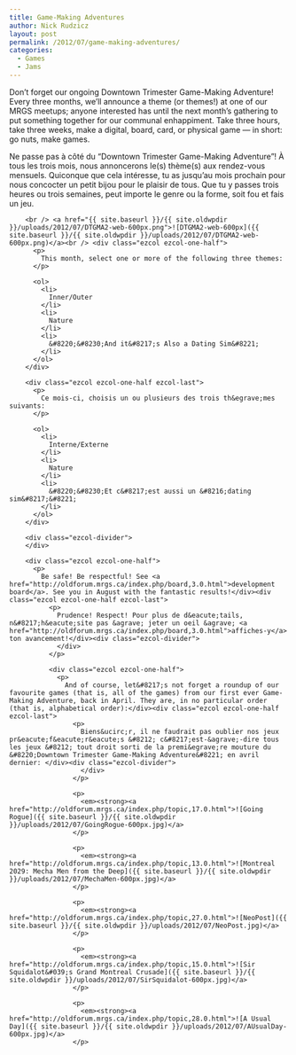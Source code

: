 ```yaml
---
title: Game-Making Adventures
author: Nick Rudzicz
layout: post
permalink: /2012/07/game-making-adventures/
categories:
  - Games
  - Jams
---
```

<div class="ezcol ezcol-one-half">
  <p>
    Don&#8217;t forget our ongoing Downtown Trimester Game-Making Adventure! Every three months, we&#8217;ll announce a theme (or themes!) at one of our MRGS meetups; anyone interested has until the next month&#8217;s gathering to put something together for our communal enhappiment. Take three hours, take three weeks, make a digital, board, card, or physical game &#8212; in short: go nuts, make games.</div><div class="ezcol ezcol-one-half ezcol-last">
      <p>
        Ne passe pas &agrave; c&ocirc;t&eacute; du &#8220;Downtown Trimester Game-Making Adventure&#8221;! &Agrave; tous les trois mois, nous annoncerons le(s) th&egrave;me(s) aux rendez-vous mensuels. Quiconque que cela int&eacute;resse, tu as jusqu&#8217;au mois prochain pour nous concocter un petit bijou pour le plaisir de tous. Que tu y passes trois heures ou trois semaines, peut importe le genre ou la forme, soit fou et fais un jeu.</div><div class="ezcol-divider">
        </div>
        
        <br /> <a href="{{ site.baseurl }}/{{ site.oldwpdir }}/uploads/2012/07/DTGMA2-web-600px.png">![DTGMA2-web-600px]({{ site.baseurl }}/{{ site.oldwpdir }}/uploads/2012/07/DTGMA2-web-600px.png)</a><br /> <div class="ezcol ezcol-one-half">
          <p>
            This month, select one or more of the following three themes:
          </p>
          
          <ol>
            <li>
              Inner/Outer
            </li>
            <li>
              Nature
            </li>
            <li>
              &#8220;&#8230;And it&#8217;s Also a Dating Sim&#8221;
            </li>
          </ol>
        </div>
        
        <div class="ezcol ezcol-one-half ezcol-last">
          <p>
            Ce mois-ci, choisis un ou plusieurs des trois th&egrave;mes suivants:
          </p>
          
          <ol>
            <li>
              Interne/Externe
            </li>
            <li>
              Nature
            </li>
            <li>
              &#8220;&#8230;Et c&#8217;est aussi un &#8216;dating sim&#8217;&#8221;
            </li>
          </ol>
        </div>
        
        <div class="ezcol-divider">
        </div>
        
        <div class="ezcol ezcol-one-half">
          <p>
            Be safe! Be respectful! See <a href="http://oldforum.mrgs.ca/index.php/board,3.0.html">development board</a>. See you in August with the fantastic results!</div><div class="ezcol ezcol-one-half ezcol-last">
              <p>
                Prudence! Respect! Pour plus de d&eacute;tails, n&#8217;h&eacute;site pas &agrave; jeter un oeil &agrave; <a href="http://oldforum.mrgs.ca/index.php/board,3.0.html">affiches-y</a> ton avancement!</div><div class="ezcol-divider">
                </div>
              </p>
              
              <div class="ezcol ezcol-one-half">
                <p>
                  And of course, let&#8217;s not forget a roundup of our favourite games (that is, all of the games) from our first ever Game-Making Adventure, back in April. They are, in no particular order (that is, alphabetical order):</div><div class="ezcol ezcol-one-half ezcol-last">
                    <p>
                      Biens&ucirc;r, il ne faudrait pas oublier nos jeux pr&eacute;f&eacute;r&eacute;s &#8212; c&#8217;est-&agrave;-dire tous les jeux &#8212; tout droit sorti de la premi&egrave;re mouture du &#8220;Downtown Trimester Game-Making Adventure&#8221; en avril dernier: </div><div class="ezcol-divider">
                      </div>
                    </p>
                    
                    <p>
                      <em><strong><a href="http://oldforum.mrgs.ca/index.php/topic,17.0.html">![Going Rogue]({{ site.baseurl }}/{{ site.oldwpdir }}/uploads/2012/07/GoingRogue-600px.jpg)</a>
                    </p>
                    
                    <p>
                      <em><strong><a href="http://oldforum.mrgs.ca/index.php/topic,13.0.html">![Montreal 2029: Mecha Men from the Deep]({{ site.baseurl }}/{{ site.oldwpdir }}/uploads/2012/07/MechaMen-600px.jpg)</a>
                    </p>
                    
                    <p>
                      <em><strong><a href="http://oldforum.mrgs.ca/index.php/topic,27.0.html">![NeoPost]({{ site.baseurl }}/{{ site.oldwpdir }}/uploads/2012/07/NeoPost.jpg)</a>
                    </p>
                    
                    <p>
                      <em><strong><a href="http://oldforum.mrgs.ca/index.php/topic,15.0.html">![Sir Squidalot&#039;s Grand Montreal Crusade]({{ site.baseurl }}/{{ site.oldwpdir }}/uploads/2012/07/SirSquidalot-600px.jpg)</a>
                    </p>
                    
                    <p>
                      <em><strong><a href="http://oldforum.mrgs.ca/index.php/topic,28.0.html">![A Usual Day]({{ site.baseurl }}/{{ site.oldwpdir }}/uploads/2012/07/AUsualDay-600px.jpg)</a>
                    </p>
